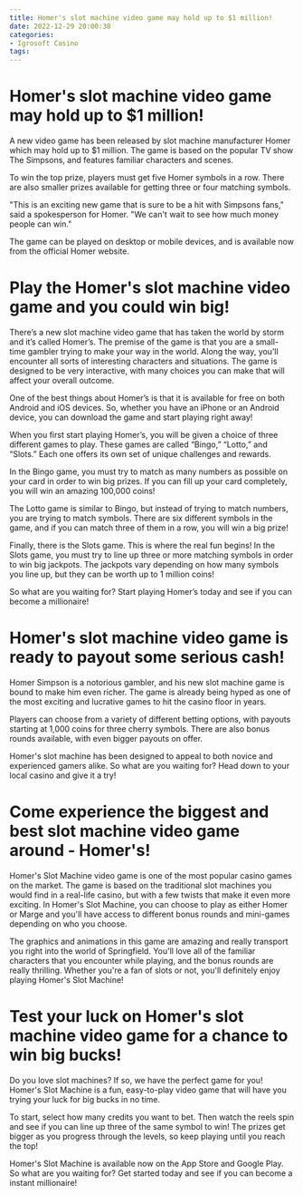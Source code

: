 ```yaml
---
title: Homer's slot machine video game may hold up to $1 million!
date: 2022-12-29 20:00:38
categories:
- Igrosoft Casino
tags:
---
```



# Homer's slot machine video game may hold up to $1 million!

A new video game has been released by slot machine manufacturer Homer which may hold up to $1 million. The game is based on the popular TV show The Simpsons, and features familiar characters and scenes.

To win the top prize, players must get five Homer symbols in a row. There are also smaller prizes available for getting three or four matching symbols.

"This is an exciting new game that is sure to be a hit with Simpsons fans," said a spokesperson for Homer. "We can't wait to see how much money people can win."

The game can be played on desktop or mobile devices, and is available now from the official Homer website.

# Play the Homer's slot machine video game and you could win big!

There’s a new slot machine video game that has taken the world by storm and it’s called Homer’s. The premise of the game is that you are a small-time gambler trying to make your way in the world. Along the way, you’ll encounter all sorts of interesting characters and situations. The game is designed to be very interactive, with many choices you can make that will affect your overall outcome.

One of the best things about Homer’s is that it is available for free on both Android and iOS devices. So, whether you have an iPhone or an Android device, you can download the game and start playing right away!

When you first start playing Homer’s, you will be given a choice of three different games to play. These games are called “Bingo,” “Lotto,” and “Slots.” Each one offers its own set of unique challenges and rewards.

In the Bingo game, you must try to match as many numbers as possible on your card in order to win big prizes. If you can fill up your card completely, you will win an amazing 100,000 coins!

The Lotto game is similar to Bingo, but instead of trying to match numbers, you are trying to match symbols. There are six different symbols in the game, and if you can match three of them in a row, you will win a big prize!

Finally, there is the Slots game. This is where the real fun begins! In the Slots game, you must try to line up three or more matching symbols in order to win big jackpots. The jackpots vary depending on how many symbols you line up, but they can be worth up to 1 million coins!


So what are you waiting for? Start playing Homer’s today and see if you can become a millionaire!

# Homer's slot machine video game is ready to payout some serious cash!

Homer Simpson is a notorious gambler, and his new slot machine game is bound to make him even richer. The game is already being hyped as one of the most exciting and lucrative games to hit the casino floor in years.

Players can choose from a variety of different betting options, with payouts starting at 1,000 coins for three cherry symbols. There are also bonus rounds available, with even bigger payouts on offer.

Homer's slot machine has been designed to appeal to both novice and experienced gamers alike. So what are you waiting for? Head down to your local casino and give it a try!

# Come experience the biggest and best slot machine video game around - Homer's!

Homer's Slot Machine video game is one of the most popular casino games on the market. The game is based on the traditional slot machines you would find in a real-life casino, but with a few twists that make it even more exciting. In Homer's Slot Machine, you can choose to play as either Homer or Marge and you'll have access to different bonus rounds and mini-games depending on who you choose.

The graphics and animations in this game are amazing and really transport you right into the world of Springfield. You'll love all of the familiar characters that you encounter while playing, and the bonus rounds are really thrilling. Whether you're a fan of slots or not, you'll definitely enjoy playing Homer's Slot Machine!

# Test your luck on Homer's slot machine video game for a chance to win big bucks!

Do you love slot machines? If so, we have the perfect game for you! Homer's Slot Machine is a fun, easy-to-play video game that will have you trying your luck for big bucks in no time.

To start, select how many credits you want to bet. Then watch the reels spin and see if you can line up three of the same symbol to win! The prizes get bigger as you progress through the levels, so keep playing until you reach the top!

Homer's Slot Machine is available now on the App Store and Google Play. So what are you waiting for? Get started today and see if you can become a instant millionaire!
